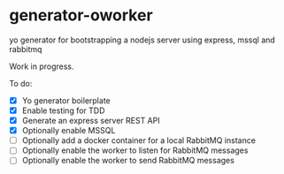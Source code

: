 # generator-oworker

yo generator for bootstrapping a nodejs server using express, mssql and rabbitmq

Work in progress.

To do:

- [x] Yo generator boilerplate
- [x] Enable testing for TDD
- [x] Generate an express server REST API
- [x] Optionally enable MSSQL
- [ ] Optionally add a docker container for a local RabbitMQ instance
- [ ] Optionally enable the worker to listen for RabbitMQ messages
- [ ] Optionally enable the worker to send RabbitMQ messages
